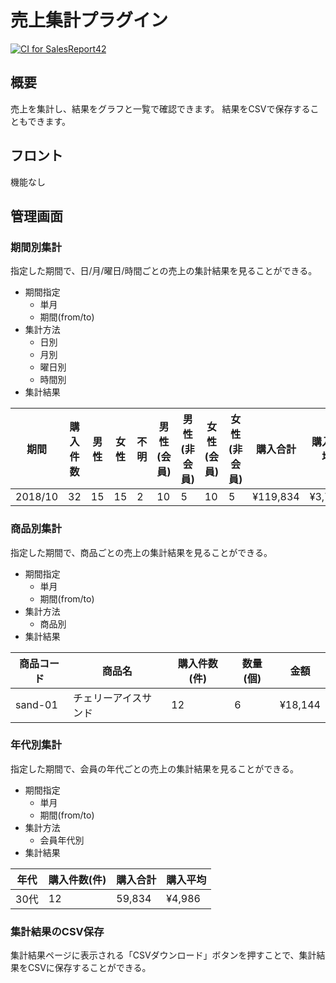 # 売上集計プラグイン

[![CI for SalesReport42](https://github.com/EC-CUBE/sales-report-plugin/actions/workflows/main.yml/badge.svg)](https://github.com/EC-CUBE/sales-report-plugin/actions/workflows/main.yml)

## 概要
売上を集計し、結果をグラフと一覧で確認できます。
結果をCSVで保存することもできます。

## フロント
機能なし

## 管理画面
### 期間別集計
指定した期間で、日/月/曜日/時間ごとの売上の集計結果を見ることができる。

- 期間指定
	- 単月
	- 期間(from/to)
- 集計方法
	- 日別
	- 月別
	- 曜日別
	- 時間別
- 集計結果

| 期間    | 購入件数 | 男性 | 女性 | 不明 | 男性 (会員) | 男性 (非会員) | 女性 (会員) | 女性 (非会員) | 購入合計 | 購入平均 |
|---------|----------|------|------|------|-------------|---------------|-------------|---------------|----------|----------|
| 2018/10 |32        | 15    | 15    | 2    | 10           | 5             | 10           | 5             | ¥119,834   | ¥3,744    |

### 商品別集計
指定した期間で、商品ごとの売上の集計結果を見ることができる。

- 期間指定
	- 単月
	- 期間(from/to)
- 集計方法
	- 商品別
- 集計結果


| 商品コード | 商品名        | 購入件数(件) | 数量(個) | 金額 |
|------------|---------------|--------------|----------|----------|
| sand-01    | チェリーアイスサンド | 12            | 6        | ¥18,144   |

### 年代別集計
指定した期間で、会員の年代ごとの売上の集計結果を見ることができる。

- 期間指定
	- 単月
	- 期間(from/to)
- 集計方法
	- 会員年代別
- 集計結果

| 年代 | 購入件数(件) | 購入合計 | 購入平均 |
|------|--------------|--------------|--------------|
| 30代 | 12            | 59,834       | ¥4,986        |

### 集計結果のCSV保存
集計結果ページに表示される「CSVダウンロード」ボタンを押すことで、集計結果をCSVに保存することができる。
